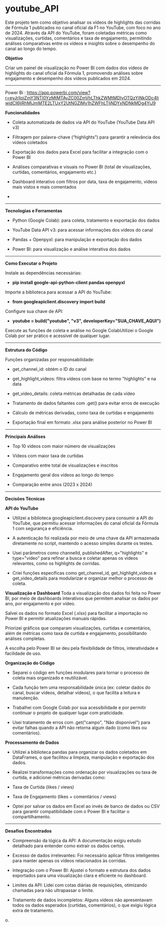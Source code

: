 # youtube_API


Este projeto tem como objetivo analisar os vídeos de highlights das corridas de Fórmula 1 publicados no canal oficial da F1 no YouTube, com foco no ano de 2024. Através da API do YouTube, foram coletadas métricas como visualizações, curtidas, comentários e taxa de engajamento, permitindo análises comparativas entre os vídeos e insights sobre o desempenho do canal ao longo do tempo.

**Objetivo**

Criar um painel de visualização no Power BI com dados dos vídeos de highlights do canal oficial da Fórmula 1, promovendo análises sobre engajamento e desempenho dos vídeos publicados em 2024.

--------------------------------------------------------------------------------------



Power Bi : https://app.powerbi.com/view?r=eyJrIjoiZmY3NTI0YzMtMTAyZC00ZmVhLThkZWMtMDIyOTQzYjNkODc4IiwidCI6IjRhMjJmMTE2LTUxY2UtNGZlMy1hZWFhLTljNDYxNDNkMDg4YiJ9






**Funcionalidades**

- Coleta automatizada de dados via API do YouTube (YouTube Data API v3)

- Filtragem por palavra-chave (“highlights”) para garantir a relevância dos vídeos coletados

- Exportação dos dados para Excel para facilitar a integração com o Power BI

- Análises comparativas e visuais no Power BI (total de visualizações, curtidas, comentários, engajamento etc.)

- Dashboard interativo com filtros por data, taxa de engajamento, vídeos mais vistos e mais comentados
- 
--------------------------------------------------------------------------------------
  

**Tecnologias e Ferramentas**

- Python (Google Colab): para coleta, tratamento e exportação dos dados

- YouTube Data API v3: para acessar informações dos vídeos do canal

- Pandas + Openpyxl: para manipulação e exportação dos dados

- Power BI: para visualização e análise interativa dos dados

--------------------------------------------------------------------------------------

**Como Executar o Projeto**

Instale as dependências necessárias:

  - **pip install google-api-python-client pandas openpyxl**

Importe a biblioteca para acessar a API do YouTube:

 -  **from googleapiclient.discovery import build**

Configure sua chave de API:

  - **youtube = build("youtube", "v3", developerKey="SUA_CHAVE_AQUI")**

Execute as funções de coleta e análise no Google ColabUtilizei o Google Colab por ser prático e acessível de qualquer lugar.

--------------------------------------------------------------------------------------

**Estrutura do Código**

Funções organizadas por responsabilidade:

 -  get_channel_id: obtém o ID do canal

 -  get_highlight_videos: filtra vídeos com base no termo "highlights" e na data

  - get_video_details: coleta métricas detalhadas de cada vídeo

  - Tratamento de dados faltantes com .get() para evitar erros de execução

  - Cálculo de métricas derivadas, como taxa de curtidas e engajamento

  - Exportação final em formato .xlsx para análise posterior no Power BI

--------------------------------------------------------------------------------------


**Principais Análises**

   - Top 10 vídeos com maior número de visualizações

   - Vídeos com maior taxa de curtidas

  - Comparativo entre total de visualizações e inscritos

  - Engajamento geral dos vídeos ao longo do tempo

  - Comparação entre anos (2023 x 2024)

   --------------------------------------------------------------------------------------


**Decisões Técnicas**

**API do YouTube**
  - Utilizei a biblioteca googleapiclient.discovery para consumir a API do YouTube, que permitiu acessar informações do canal oficial da Fórmula 1 com segurança e eficiência.
   
  - A autenticação foi realizada por meio de uma chave da API armazenada diretamente no script, mantendo o acesso simples durante os testes.
   
  - Usei parâmetros como channelId, publishedAfter, q="highlights" e type="video" para refinar a busca e coletar apenas os vídeos relevantes, como os highlights de corridas.
   
  - Criei funções específicas como get_channel_id, get_highlight_videos e get_video_details para modularizar e organizar melhor o processo de coleta.

**Visualização e Dashboard**
   Toda a visualização dos dados foi feita no Power BI, por meio de dashboards interativos que permitem analisar os dados por ano, por engajamento e por vídeo.
   
   Salvei os dados no formato Excel (.xlsx) para facilitar a importação no Power BI e permitir atualizações manuais rápidas.
   
   Priorizei gráficos que comparam visualizações, curtidas e comentários, além de métricas como taxa de curtida e engajamento, possibilitando análises completas.
   
   A escolha pelo Power BI se deu pela flexibilidade de filtros, interatividade e facilidade de uso.

**Organização do Código**

  - Separei o código em funções modulares para tornar o processo de coleta mais organizado e reutilizável.
   
  - Cada função tem uma responsabilidade única (ex: coletar dados do canal, buscar vídeos, detalhar vídeos), o que facilita a leitura e manutenção.
   
  - Trabalhei com Google Colab por sua acessibilidade e por permitir continuar o projeto de qualquer lugar com praticidade.
   
  - Usei tratamento de erros com .get("campo", "Não disponível") para evitar falhas quando a API não retorna algum dado (como likes ou comentários).

**Processamento de Dados**
  - Utilizei a biblioteca pandas para organizar os dados coletados em DataFrames, o que facilitou a limpeza, manipulação e exportação dos dados.
   
  - Realizei transformações como ordenação por visualizações ou taxa de curtida, e adicionei métricas derivadas como:
   
  - Taxa de Curtida (likes / views)
   
  - Taxa de Engajamento (likes + comentários / views)
   
  - Optei por salvar os dados em Excel ao invés de banco de dados ou CSV para garantir compatibilidade com o Power BI e facilitar o compartilhamento.


 --------------------------------------------------------------------------------------

   

**Desafios Encontrados**


  - Compreensão da lógica da API: A documentação exigiu estudo detalhado para entender como extrair os dados certos.
   
  - Excesso de dados irrelevantes: Foi necessário aplicar filtros inteligentes para manter apenas os vídeos relacionados às corridas.
   
  - Integração com o Power BI: Ajustei o formato e estrutura dos dados exportados para uma visualização clara e eficiente no dashboard.
   
  - Limites da API: Lidei com cotas diárias de requisições, otimizando chamadas para não ultrapassar o limite.
   
  - Tratamento de dados incompletos: Alguns vídeos não apresentavam todos os dados esperados (curtidas, comentários), o que exigiu lógica extra de tratamento.
   
   o.














